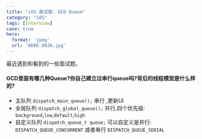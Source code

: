 ```yaml
---
title: "iOS 面试题: GCD Queue"
category: "iOS"
tags: [Interview]
cave: true
hero:
  format: 'jpeg'
  url: 'HERO_0026.jpg'
---
```

最近遇到和看到的一些面试题。

#### GCD里面有哪几种Queue?你自己建立过串行queue吗?背后的线程模型是什么样的?

* 主队列 `dispatch_main_queue();` 串行 ,更新UI
* 全局队列 `dispatch_global_queue();` 并行,四个优先级: `background`,`low`,`default`,`high`
* 自定义队列 `dispatch_queue_t queue;` 可以自定义是并行: `DISPATCH_QUEUE_CONCURRENT` 或者串行 `DISPATCH_QUEUE_SERIAL`
